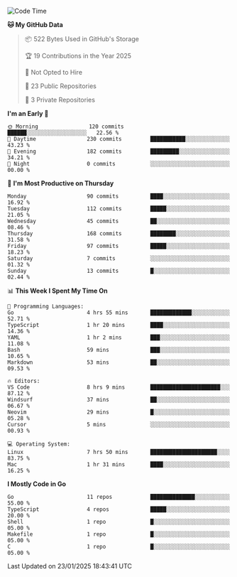<!--START_SECTION:waka-->
![Code Time](http://img.shields.io/badge/Code%20Time-1%2C091%20hrs%204%20mins-blue)

**🐱 My GitHub Data** 

> 📦 522 Bytes Used in GitHub's Storage 
 > 
> 🏆 19 Contributions in the Year 2025
 > 
> 🚫 Not Opted to Hire
 > 
> 📜 23 Public Repositories 
 > 
> 🔑 3 Private Repositories 
 > 
**I'm an Early 🐤** 

```text
🌞 Morning                120 commits         ██████░░░░░░░░░░░░░░░░░░░   22.56 % 
🌆 Daytime                230 commits         ███████████░░░░░░░░░░░░░░   43.23 % 
🌃 Evening                182 commits         █████████░░░░░░░░░░░░░░░░   34.21 % 
🌙 Night                  0 commits           ░░░░░░░░░░░░░░░░░░░░░░░░░   00.00 % 
```
📅 **I'm Most Productive on Thursday** 

```text
Monday                   90 commits          ████░░░░░░░░░░░░░░░░░░░░░   16.92 % 
Tuesday                  112 commits         █████░░░░░░░░░░░░░░░░░░░░   21.05 % 
Wednesday                45 commits          ██░░░░░░░░░░░░░░░░░░░░░░░   08.46 % 
Thursday                 168 commits         ████████░░░░░░░░░░░░░░░░░   31.58 % 
Friday                   97 commits          █████░░░░░░░░░░░░░░░░░░░░   18.23 % 
Saturday                 7 commits           ░░░░░░░░░░░░░░░░░░░░░░░░░   01.32 % 
Sunday                   13 commits          █░░░░░░░░░░░░░░░░░░░░░░░░   02.44 % 
```


📊 **This Week I Spent My Time On** 

```text
💬 Programming Languages: 
Go                       4 hrs 55 mins       █████████████░░░░░░░░░░░░   52.71 % 
TypeScript               1 hr 20 mins        ████░░░░░░░░░░░░░░░░░░░░░   14.36 % 
YAML                     1 hr 2 mins         ███░░░░░░░░░░░░░░░░░░░░░░   11.08 % 
Bash                     59 mins             ███░░░░░░░░░░░░░░░░░░░░░░   10.65 % 
Markdown                 53 mins             ██░░░░░░░░░░░░░░░░░░░░░░░   09.53 % 

🔥 Editors: 
VS Code                  8 hrs 9 mins        ██████████████████████░░░   87.12 % 
Windsurf                 37 mins             ██░░░░░░░░░░░░░░░░░░░░░░░   06.67 % 
Neovim                   29 mins             █░░░░░░░░░░░░░░░░░░░░░░░░   05.28 % 
Cursor                   5 mins              ░░░░░░░░░░░░░░░░░░░░░░░░░   00.93 % 

💻 Operating System: 
Linux                    7 hrs 50 mins       █████████████████████░░░░   83.75 % 
Mac                      1 hr 31 mins        ████░░░░░░░░░░░░░░░░░░░░░   16.25 % 
```

**I Mostly Code in Go** 

```text
Go                       11 repos            ██████████████░░░░░░░░░░░   55.00 % 
TypeScript               4 repos             █████░░░░░░░░░░░░░░░░░░░░   20.00 % 
Shell                    1 repo              █░░░░░░░░░░░░░░░░░░░░░░░░   05.00 % 
Makefile                 1 repo              █░░░░░░░░░░░░░░░░░░░░░░░░   05.00 % 
C                        1 repo              █░░░░░░░░░░░░░░░░░░░░░░░░   05.00 % 
```




 Last Updated on 23/01/2025 18:43:41 UTC
<!--END_SECTION:waka-->
